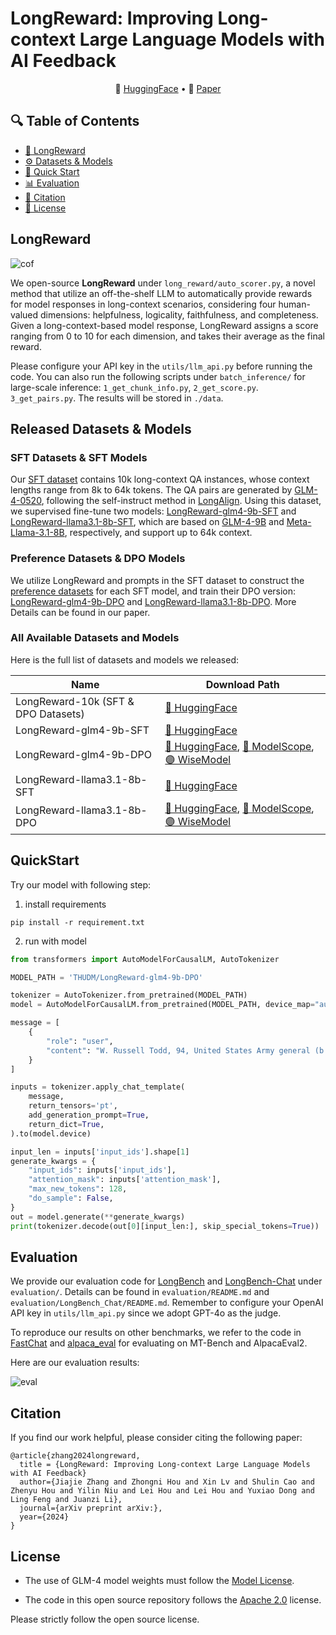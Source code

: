 # LongReward: Improving Long-context Large Language Models with AI Feedback

<p align="center">
    🤗 <a href="https://huggingface.co/datasets/THUDM/LongReward-10k" target="_blank">HuggingFace</a> • 📃 <a href="https://arxiv.org/abs/" target="_blank">Paper</a>
</p>

## 🔍 Table of Contents

- [🤖️ LongReward](#longreward)
- [⚙️ Datasets & Models](#released-datasets--models)
- [🌟 Quick Start](#quickstart)
- [📊 Evaluation](#evaluation)
- [📝 Citation](#citation)
- [📍 License](#license)

## LongReward

![cof](https://github.com/user-attachments/assets/a9b06ba1-23ca-44b4-be98-dc2b59b5b84c)

We open-source **LongReward** under `long_reward/auto_scorer.py`, a novel method that utilize an off-the-shelf LLM to
automatically provide rewards for model responses in long-context scenarios, considering four human-valued dimensions:
helpfulness, logicality, faithfulness, and completeness. Given a long-context-based model response, LongReward assigns a
score ranging from 0 to 10 for each dimension, and takes their average as the final reward.

Please configure your API key in the `utils/llm_api.py` before running the code. You can also run the following scripts
under `batch_inference/` for large-scale inference: `1_get_chunk_info.py`, `2_get_score.py`. `3_get_pairs.py`. The
results will be stored in `./data`.

<a name="model"></a>

## Released Datasets & Models

### SFT Datasets & SFT Models

Our [SFT dataset](https://huggingface.co/datasets/THUDM/LongReward-10k) contains 10k long-context QA instances, whose
context lengths range from 8k to 64k tokens. The QA pairs are generated
by [GLM-4-0520](https://bigmodel.cn/dev/api/normal-model/glm-4), following the self-instruct method
in [LongAlign](https://github.com/THUDM/LongAlign).
Using this dataset, we supervised fine-tune two
models: [LongReward-glm4-9b-SFT](https://huggingface.co/NeoZ123/LongReward-glm4-9b-SFT)
and [LongReward-llama3.1-8b-SFT](https://huggingface.co/NeoZ123/LongReward-llama3.1-8b-SFT), which are based
on [GLM-4-9B](https://huggingface.co/THUDM/glm-4-9b)
and [Meta-Llama-3.1-8B](https://huggingface.co/meta-llama/Meta-Llama-3.1-8B), respectively, and support up to 64k
context.

### Preference Datasets & DPO Models

We utilize LongReward and prompts in the SFT dataset to construct
the [preference datasets](https://huggingface.co/datasets/THUDM/LongReward-10k) for each SFT model, and train their DPO
version: [LongReward-glm4-9b-DPO](https://huggingface.co/THUDM/LongReward-glm4-9b-DPO)
and [LongReward-llama3.1-8b-DPO](https://huggingface.co/THUDM/LongReward-llama3.1-8b-DPO). More Details can be found in
our paper.

### All Available Datasets and Models

Here is the full list of datasets and models we released:

| Name                                | Download Path                                                                                                                                                                                                                               |
|-------------------------------------|---------------------------------------------------------------------------------------------------------------------------------------------------------------------------------------------------------------------------------------------|
| LongReward-10k (SFT & DPO Datasets) | [🤗 HuggingFace](https://huggingface.co/datasets/THUDM/LongReward-10k)                                                                                                                                                                      |
| LongReward-glm4-9b-SFT              | [🤗 HuggingFace](https://huggingface.co/NeoZ123/LongReward-glm4-9b-SFT)                                                                                                                                                                     |
| LongReward-glm4-9b-DPO              | [🤗 HuggingFace](https://huggingface.co/THUDM/LongReward-glm4-9b-DPO), [🤖 ModelScope](https://modelscope.cn/models/ZhipuAI/LongReward-glm4-9b-DPO), [🟣 WiseModel](https://wisemodel.cn/models/ZhipuAI/LongReward-glm4-9b-dpo)             |
| LongReward-llama3.1-8b-SFT          | [🤗 HuggingFace](https://huggingface.co/NeoZ123/LongReward-llama3.1-8b-SFT)                                                                                                                                                                 |
| LongReward-llama3.1-8b-DPO          | [🤗 HuggingFace](https://huggingface.co/THUDM/LongReward-llama3.1-8b-DPO), [🤖 ModelScope](https://modelscope.cn/models/ZhipuAI/LongReward-llama3.1-8b-dpo), [🟣 WiseModel](https://wisemodel.cn/models/ZhipuAI/LongReward-llama3.1-8b-dpo) |

## QuickStart

Try our model with following step:

1. install requirements

```shell
pip install -r requirement.txt
```

2. run with model

```python
from transformers import AutoModelForCausalLM, AutoTokenizer

MODEL_PATH = 'THUDM/LongReward-glm4-9b-DPO'

tokenizer = AutoTokenizer.from_pretrained(MODEL_PATH)
model = AutoModelForCausalLM.from_pretrained(MODEL_PATH, device_map="auto")

message = [
    {
        "role": "user",
        "content": "W. Russell Todd, 94, United States Army general (b. 1928). February 13. Tim Aymar, 59, heavy metal singer (Pharaoh) (b. 1963). Marshall \"Eddie\" Conway, 76, Black Panther Party leader (b. 1946). Roger Bonk, 78, football player (North Dakota Fighting Sioux, Winnipeg Blue Bombers) (b. 1944). Conrad Dobler, 72, football player (St. Louis Cardinals, New Orleans Saints, Buffalo Bills) (b. 1950). Brian DuBois, 55, baseball player (Detroit Tigers) (b. 1967). Robert Geddes, 99, architect, dean of the Princeton University School of Architecture (1965–1982) (b. 1923). Tom Luddy, 79, film producer (Barfly, The Secret Garden), co-founder of the Telluride Film Festival (b. 1943). David Singmaster, 84, mathematician (b. 1938). \n\n What was Robert Geddes' profession?"
    }
]

inputs = tokenizer.apply_chat_template(
    message,
    return_tensors='pt',
    add_generation_prompt=True,
    return_dict=True,
).to(model.device)

input_len = inputs['input_ids'].shape[1]
generate_kwargs = {
    "input_ids": inputs['input_ids'],
    "attention_mask": inputs['attention_mask'],
    "max_new_tokens": 128,
    "do_sample": False,
}
out = model.generate(**generate_kwargs)
print(tokenizer.decode(out[0][input_len:], skip_special_tokens=True))
```

## Evaluation

We provide our evaluation code for [LongBench](https://github.com/THUDM/LongBench)
and [LongBench-Chat](https://github.com/THUDM/LongAlign) under `evaluation/`. Details can be found in
`evaluation/README.md` and `evaluation/LongBench_Chat/README.md`. Remember to configure your OpenAI API key in
`utils/llm_api.py` since we adopt GPT-4o as the judge.

To reproduce our results on other benchmarks, we refer to the code in [FastChat](https://github.com/lm-sys/FastChat)
and [alpaca_eval](https://github.com/tatsu-lab/alpaca_eval) for evaluating on MT-Bench and AlpacaEval2.

Here are our evaluation results:

![eval](https://github.com/user-attachments/assets/c8fc4503-42a1-4081-95b7-7d560f2ec366)


## Citation

If you find our work helpful, please consider citing the following paper:

```
@article{zhang2024longreward,
  title = {LongReward: Improving Long-context Large Language Models
with AI Feedback} 
  author={Jiajie Zhang and Zhongni Hou and Xin Lv and Shulin Cao and Zhenyu Hou and Yilin Niu and Lei Hou and Lei Hou and Yuxiao Dong and Ling Feng and Juanzi Li},
  journal={arXiv preprint arXiv:},
  year={2024}
}
```

## License

+ The use of GLM-4 model weights must follow
  the [Model License](https://huggingface.co/THUDM/glm-4-9b/blob/main/LICENSE).

+ The code in this open source repository follows the [Apache 2.0](LICENSE) license.

Please strictly follow the open source license.

